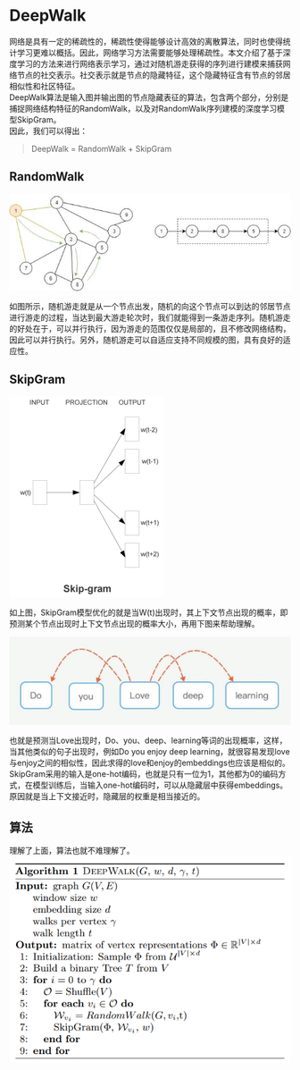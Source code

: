 # DeepWalk
网络是具有一定的稀疏性的，稀疏性使得能够设计高效的离散算法，同时也使得统计学习更难以概括。因此，网络学习方法需要能够处理稀疏性。本文介绍了基于深度学习的方法来进行网络表示学习，通过对随机游走获得的序列进行建模来捕获网络节点的社交表示。社交表示就是节点的隐藏特征，这个隐藏特征含有节点的邻居相似性和社区特征。  
DeepWalk算法是输入图并输出图的节点隐藏表征的算法，包含两个部分，分别是捕捉网络结构特征的RandomWalk，以及对RandomWalk序列建模的深度学习模型SkipGram。  
因此，我们可以得出：  
> DeepWalk = RandomWalk + SkipGram
## RandomWalk
![RandomWalk](./img/deepwalk/randomwalk.jpg)  

如图所示，随机游走就是从一个节点出发，随机的向这个节点可以到达的邻居节点进行游走的过程，当达到最大游走轮次时，我们就能得到一条游走序列。随机游走的好处在于，可以并行执行，因为游走的范围仅仅是局部的，且不修改网络结构，因此可以并行执行。另外，随机游走可以自适应支持不同规模的图，具有良好的适应性。
## SkipGram
![SkipGram](./img/deepwalk/skipgram_model.png)

如上图，SkipGram模型优化的就是当W(t)出现时，其上下文节点出现的概率，即预测某个节点出现时上下文节点出现的概率大小，再用下图来帮助理解。

![SkipGram](./img/deepwalk/skipgram_eval.jpg)

也就是预测当Love出现时，Do、you、deep、learning等词的出现概率，这样，当其他类似的句子出现时，例如Do you enjoy deep learning，就很容易发现love与enjoy之间的相似性，因此求得的love和enjoy的embeddings也应该是相似的。  
SkipGram采用的输入是one-hot编码，也就是只有一位为1，其他都为0的编码方式，在模型训练后，当输入one-hot编码时，可以从隐藏层中获得embeddings。原因就是当上下文接近时，隐藏层的权重是相当接近的。

## 算法
理解了上面，算法也就不难理解了。  
![algorithm](./img/deepwalk/algorithm.png)
